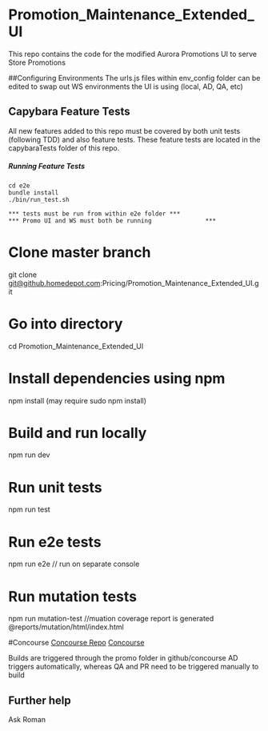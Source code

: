 # Promotion_Maintenance_Extended_UI
This repo contains the code for the modified Aurora Promotions UI to serve Store Promotions

##Configuring Environments
The urls.js files within env_config folder can be edited to swap out WS environments the UI is using (local, AD, QA, etc)

## Capybara Feature Tests
All new features added to this repo must be covered by both unit tests (following TDD) and also feature tests. These feature tests are located in the capybaraTests folder of this repo.
##### Running Feature Tests
  ```
  cd e2e
  bundle install
  ./bin/run_test.sh
  
  *** tests must be run from within e2e folder ***
  *** Promo UI and WS must both be running               ***
  ```

# Clone master branch 
git clone git@github.homedepot.com:Pricing/Promotion_Maintenance_Extended_UI.git

# Go into directory
cd Promotion_Maintenance_Extended_UI

# Install dependencies using npm
npm install (may require sudo npm install)

# Build and run locally
npm run dev

# Run unit tests
npm run test

# Run e2e tests
npm run e2e // run on separate console

# Run mutation tests
npm run mutation-test
//muation coverage report is generated @reports/mutation/html/index.html

#Concourse
[Concourse Repo](https://github.homedepot.com/snowshoe-ci/concourse)
[Concourse](http://ld5743.homedepot.com/)

Builds are triggered through the promo folder in github/concourse
AD triggers automatically, whereas QA and PR need to be triggered manually to build

## Further help
Ask Roman
